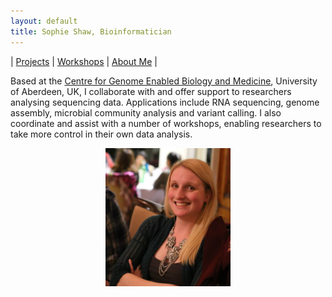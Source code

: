 ```yaml
---
layout: default
title: Sophie Shaw, Bioinformatician
---
```

| [Projects](./projects/index.md) | [Workshops](./workshops/index.md) | [About Me](./CV/index.md) |

Based at the [Centre for Genome Enabled Biology and Medicine](http://www.abdn.ac.uk/genomics/), University of Aberdeen, UK, I collaborate with and offer support to researchers analysing sequencing data. Applications include RNA sequencing, genome assembly, microbial community analysis and variant calling. I also coordinate and assist with a number of workshops, enabling researchers to take more control in their own data analysis. 

<center><img src="./Sophie_Shaw_Photo.jpg" width="200"/></center>


